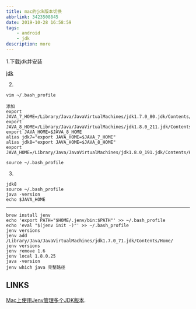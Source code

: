 ```yaml
---
title: mac的jdk版本切换
abbrlink: 3423508845
date: 2019-10-28 16:58:59
tags:
	- android
	- jdk
description: more
---
```


1.下载jdk并安装  

[jdk](https://www.oracle.com/technetwork/java/javase/downloads/index.html)  

2.   

```
vim ~/.bash_profile

添加
export JAVA_7_HOME=/Library/Java/JavaVirtualMachines/jdk1.7.0_80.jdk/Contents/Home
export JAVA_8_HOME=/Library/Java/JavaVirtualMachines/jdk1.8.0_211.jdk/Contents/Home
export JAVA_HOME=$JAVA_8_HOME
alias jdk7="export JAVA_HOME=$JAVA_7_HOME"
alias jdk8="export JAVA_HOME=$JAVA_8_HOME"
export JAVA_HOME=/Library/Java/JavaVirtualMachines/jdk1.8.0_191.jdk/Contents/Home/ 

source ~/.bash_profile
```

3.  

```
jdk8
source ~/.bash_profile
java -version
echo $JAVA_HOME
```
---

```
brew install jenv
echo 'export PATH="$HOME/.jenv/bin:$PATH"' >> ~/.bash_profile
echo 'eval "$(jenv init -)"' >> ~/.bash_profile
jenv versions
jenv add /Library/Java/JavaVirtualMachines/jdk1.7.0_71.jdk/Contents/Home/
jenv versions
jenv remove 1.6
jenv local 1.8.0.25
java -version
jenv which java 完整路径
```

## LINKS

[Mac上使用Jenv管理多个JDK版本](https://www.jianshu.com/p/21f9ae99e88b). 
